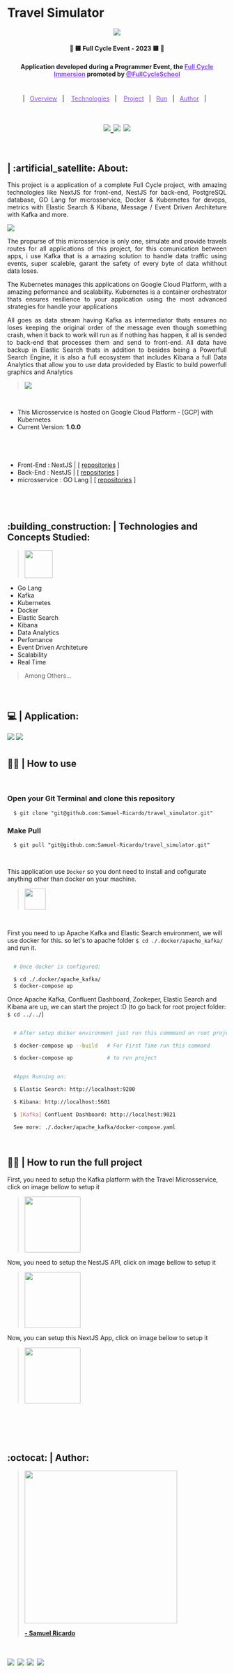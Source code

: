 # Travel Simulator

<p align="center"> 
  <a href="https://fullcycle.com.br/" target="_blank">
    <img width="auto" src="https://miro.medium.com/v2/resize:fit:650/1*HkZDCVL7uUpYxOqpR5e_wg.png"/>
  </a> 
</p>

<h4 align="center" >🚀 🟨 Full Cycle Event - 2023 🟨 🚀</h4>

<h4 align="center">
  Application developed during a Programmer Event, the <a style="color: #8a4af3;" href="https://github.com/search?q=imers%C3%A3o%20full%20cycle&type=repositories" target="_blank">Full Cycle Immersion</a> promoted by <a style="color: #8a4af3;" href="https://fullcycle.com.br/" target="_blank">@FullCycleSchool</a>
</h4>

#

<p align="center">
  |&nbsp;&nbsp;
  <a style="color: #8a4af3;" href="#project">Overview</a>&nbsp;&nbsp;&nbsp;|&nbsp;&nbsp;&nbsp;
  <a style="color: #8a4af3;" href="#techs">Technologies</a>&nbsp;&nbsp;&nbsp;|&nbsp;&nbsp;&nbsp;
  <a style="color: #8a4af3;" href="#app">Project</a>&nbsp;&nbsp;&nbsp;|&nbsp;&nbsp;
  <a style="color: #8a4af3;" href="#run-project">Run</a>&nbsp;&nbsp;&nbsp;|&nbsp;&nbsp;
  <a style="color: #8a4af3;" href="#author">Author</a>&nbsp;&nbsp;&nbsp;|&nbsp;&nbsp;&nbsp;
</p>

#

<h1 align="center">
  
  <a href="https://github.com/Samuel-Ricardo">
    <img src="https://img.shields.io/static/v1?label=&message=Samuel%20Ricardo&color=black&style=for-the-badge&logo=GITHUB"/>
  </a>

  <a herf="https://www.instagram.com/samuel_ricardo.ex/">
    <img src='https://img.shields.io/static/v1?label=&message=Samuel.ex&color=black&style=for-the-badge&logo=instagram'/> 
  </a>

  <a herf='https://www.linkedin.com/in/samuel-ricardo/'>
    <img src='https://img.shields.io/static/v1?label=&message=Samuel%20Ricardo&color=black&style=for-the-badge&logo=LinkedIn'/> 
  </a>

</h1>

<br>

<p id="project"/>

<h2>  | :artificial_satellite: About:  </h2>

<p align="justify">
    This project is a application of a complete Full Cycle project, with amazing technologies like NextJS for front-end, NestJS for back-end, PostgreSQL database, GO Lang for microsservice, Docker & Kubernetes for devops, metrics with Elastic Search & Kibana, Message / Event Driven Architeture with Kafka and more.
</p>

<img src="./readme_files/techs.png"/>

<p align="justify">
  The propurse of this microsservice is only one, simulate and provide travels routes for all applications of this project, for this comunication between apps, i use Kafka that is a amazing solution to handle data traffic using events, super scaleble, garant the safety of every byte of data whithout data loses.
</p>

<p align="justify">
  The Kubernetes manages this applications on Google Cloud Platform, with a amazing peformance and scalability. Kubernetes is a container orchestrator thats ensures resilience to your application using the most advanced strategies for handle your applications
</p>

<p align="justify">
   All goes as data stream having Kafka as intermediator thats ensures no loses keeping the original order of the message even though something crash, when it back to work will run as if nothing has happen, it all is sended to back-end that processes them and send to front-end. All data have backup in Elastic Search thats in addition to besides being a Powerfull Search Engine, it is also a full ecosystem that includes Kibana a full Data Analytics that allow you to use data provideded by Elastic to build powerfull graphics and Analytics
</p>

> <a href="https://samuel-ricardo.github.io/"> <img src="./readme_files/app_preview.png"> </a>

  <br>
  
- This Microsservice is hosted on Google Cloud Platform - [GCP] with Kubernetes 
- Current Version: <b> 1.0.0 </b>

#

<br/>

- Front-End : NextJS | [ [repositories](https://github.com/Samuel-Ricardo/codelivery-site) ]
- Back-End : NestJS | [ [repositories](https://github.com/Samuel-Ricardo/codelivery_api) ]
- microsservice : GO Lang | [ [repositories](https://github.com/Samuel-Ricardo/travel_simulator/tree/main) ]

#

<br>

<h2 id="techs">
  :building_construction: | Technologies and Concepts Studied:
</h2>

> <a href='https://go.dev/'> <img width="64px" src="https://cdn.jsdelivr.net/gh/devicons/devicon/icons/go/go-original-wordmark.svg" /> </a>

- Go Lang
- Kafka
- Kubernetes
- Docker
- Elastic Search
- Kibana
- Data Analytics
- Perfomance
- Event Driven Architeture
- Scalability
- Real Time

> Among Others...

<br>

#

<h2 id="app">
  💻 | Application:
</h2>

<img src="./readme_files/scheme.png" />

<img src="./readme_files/deploy.png"/>

#

<h2 id="run-project"> 
   👨‍💻 | How to use
</h2>

<br>

### Open your Git Terminal and clone this repository

```git
  $ git clone "git@github.com:Samuel-Ricardo/travel_simulator.git"
```

### Make Pull

```git
  $ git pull "git@github.com:Samuel-Ricardo/travel_simulator.git"
```

<br>

This application use `Docker` so you dont need to install and cofigurate anything other than docker on your machine.

> <a target="_blank" href="https://www.docker.com/"> <img width="48px" src="https://cdn.jsdelivr.net/gh/devicons/devicon/icons/docker/docker-plain-wordmark.svg" /> </a>

<br>

<p align="justify">

First you need to up Apache Kafka and Elastic Search environment, we will use docker for this. so let's to apache folder `$ cd ./.docker/apache_kafka/` and run it.

</p>

```bash

  # Once docker is configured:

  $ cd ./.docker/apache_kafka/
  $ docker-compose up


```

<p align="justify">

Once Apache Kafka, Confluent Dashboard, Zookeper, Elastic Search and Kibana are up, we can start the project :D (to go back for root project folder: `$ cd ../../`)

</p>

```bash

  # After setup docker environment just run this commmand on root project folder:

  $ docker-compose up --build   # For First Time run this command

  $ docker-compose up           # to run project


```

```bash

  #Apps Running on:

  $ Elastic Search: http://localhost:9200

  $ Kibana: http://localhost:5601

  $ [Kafka] Confluent Dashboard: http://localhost:9021

  See more: ./.docker/apache_kafka/docker-compose.yaml

```

<br>

<h2> 
   👨‍💻 | How to run the full project
</h2>

First, you need to setup the Kafka platform with the Travel Microsservice, click on image bellow to setup it

> <a target="_blank" href="https://github.com/Samuel-Ricardo/travel_simulator#------how-to-use"> <img width="128px" src="https://cdn.thenewstack.io/media/2022/05/57bb2a1f-golang.png"/> </a>

Now, you need to setup the NestJS API, click on image bellow to setup it

> <a target="_blank" href="https://github.com/Samuel-Ricardo/codelivery_api#------how-to-use"> <img width="128px" src="https://imgs.search.brave.com/hM_dWTDZ7a9nUL-Xf70pL9QQeiO6v0_q0rHk8NQlNSU/rs:fit:200:200:1/g:ce/aHR0cHM6Ly9uZXN0/anMuY29tL2ltZy9u/ZXN0LW9nLnBuZw"/> </a>

Now, you can setup this NextJS App, click on image bellow to setup it

> <a target="_blank" href="https://github.com/Samuel-Ricardo/codelivery-site#run-project"> <img width="128px" src="https://pbs.twimg.com/card_img/1669374288581853186/RoVDMNTV?format=jpg&name=4096x4096"/> </a>

#

<br>
<br>

#

<h2 id="author">
  :octocat: | Author:  
</h2>

> <a target="_blank" href="https://www.linkedin.com/in/samuel-ricardo/"> <img width="350px" src="https://github.com/Samuel-Ricardo/bolao-da-copa/blob/main/readme_files/IMG_20220904_220148_188.jpg?raw=true"/> <br> <p> <b> - Samuel Ricardo</b> </p></a>

<h1>
  <a herf='https://github.com/Samuel-Ricardo'>
    <img src='https://img.shields.io/static/v1?label=&message=Samuel%20Ricardo&color=black&style=for-the-badge&logo=GITHUB'> 
  </a>
  
  <a herf='https://www.instagram.com/samuel_ricardo.ex/'>
    <img src='https://img.shields.io/static/v1?label=&message=Samuel.ex&color=black&style=for-the-badge&logo=instagram'> 
  </a>
  
  <a herf='https://twitter.com/SamuelR84144340'>
    <img src='https://img.shields.io/static/v1?label=&message=Samuel%20Ricardo&color=black&style=for-the-badge&logo=twitter'> 
  </a>
  
   <a herf='https://www.linkedin.com/in/samuel-ricardo/'>
    <img src='https://img.shields.io/static/v1?label=&message=Samuel%20Ricardo&color=black&style=for-the-badge&logo=LinkedIn'> 
  </a>
</h1>
